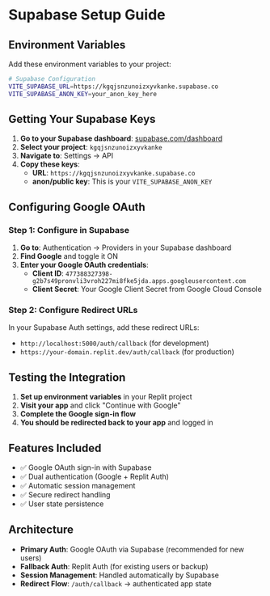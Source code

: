 # Supabase Setup Guide

## Environment Variables

Add these environment variables to your project:

```bash
# Supabase Configuration
VITE_SUPABASE_URL=https://kgqjsnzunoizxyvkanke.supabase.co
VITE_SUPABASE_ANON_KEY=your_anon_key_here
```

## Getting Your Supabase Keys

1. **Go to your Supabase dashboard**: [supabase.com/dashboard](https://supabase.com/dashboard)
2. **Select your project**: `kgqjsnzunoizxyvkanke`
3. **Navigate to**: Settings → API
4. **Copy these keys**:
   - **URL**: `https://kgqjsnzunoizxyvkanke.supabase.co`
   - **anon/public key**: This is your `VITE_SUPABASE_ANON_KEY`

## Configuring Google OAuth

### Step 1: Configure in Supabase
1. **Go to**: Authentication → Providers in your Supabase dashboard
2. **Find Google** and toggle it ON
3. **Enter your Google OAuth credentials**:
   - **Client ID**: `477388327398-g2b7s49pronvli3vroh227mi8fke5jda.apps.googleusercontent.com`
   - **Client Secret**: Your Google Client Secret from Google Cloud Console

### Step 2: Configure Redirect URLs
In your Supabase Auth settings, add these redirect URLs:
- `http://localhost:5000/auth/callback` (for development)
- `https://your-domain.replit.dev/auth/callback` (for production)

## Testing the Integration

1. **Set up environment variables** in your Replit project
2. **Visit your app** and click "Continue with Google"
3. **Complete the Google sign-in flow**
4. **You should be redirected back to your app** and logged in

## Features Included

- ✅ Google OAuth sign-in with Supabase
- ✅ Dual authentication (Google + Replit Auth)
- ✅ Automatic session management
- ✅ Secure redirect handling
- ✅ User state persistence

## Architecture

- **Primary Auth**: Google OAuth via Supabase (recommended for new users)
- **Fallback Auth**: Replit Auth (for existing users or backup)
- **Session Management**: Handled automatically by Supabase
- **Redirect Flow**: `/auth/callback` → authenticated app state